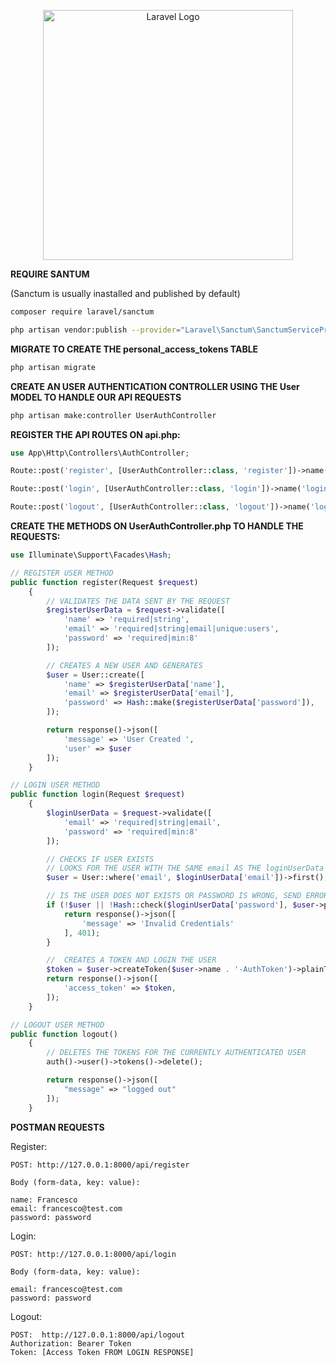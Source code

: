 <p align="center"><a href="https://laravel.com" target="_blank"><img src="https://raw.githubusercontent.com/laravel/art/master/logo-lockup/5%20SVG/2%20CMYK/1%20Full%20Color/laravel-logolockup-cmyk-red.svg" width="400" alt="Laravel Logo"></a></p>

**REQUIRE SANTUM**

(Sanctum is usually inastalled and published by default)

```bash
composer require laravel/sanctum
```

```bash
php artisan vendor:publish --provider="Laravel\Sanctum\SanctumServiceProvider"
```

**MIGRATE TO CREATE THE personal_access_tokens TABLE**

```bash
php artisan migrate
```

**CREATE AN USER AUTHENTICATION CONTROLLER USING THE User MODEL TO HANDLE OUR API REQUESTS**

```bash
php artisan make:controller UserAuthController
```

**REGISTER THE API ROUTES ON api.php:**

```php
use App\Http\Controllers\AuthController;

Route::post('register', [UserAuthController::class, 'register'])->name('register');

Route::post('login', [UserAuthController::class, 'login'])->name('login');

Route::post('logout', [UserAuthController::class, 'logout'])->name('logout')->name('logout')->middleware('auth:sanctum');
```

**CREATE THE METHODS ON UserAuthController.php TO HANDLE THE REQUESTS:**

```php
use Illuminate\Support\Facades\Hash;

// REGISTER USER METHOD
public function register(Request $request)
    {
        // VALIDATES THE DATA SENT BY THE REQUEST
        $registerUserData = $request->validate([
            'name' => 'required|string',
            'email' => 'required|string|email|unique:users',
            'password' => 'required|min:8'
        ]);

        // CREATES A NEW USER AND GENERATES
        $user = User::create([
            'name' => $registerUserData['name'],
            'email' => $registerUserData['email'],
            'password' => Hash::make($registerUserData['password']),
        ]);

        return response()->json([
            'message' => 'User Created ',
            'user' => $user
        ]);
    }

// LOGIN USER METHOD
public function login(Request $request)
    {
        $loginUserData = $request->validate([
            'email' => 'required|string|email',
            'password' => 'required|min:8'
        ]);

        // CHECKS IF USER EXISTS
        // LOOKS FOR THE USER WITH THE SAME email AS THE loginUserData IN THE DATABASE
        $user = User::where('email', $loginUserData['email'])->first();

        // IS THE USER DOES NOT EXISTS OR PASSWORD IS WRONG, SEND ERROR MESSAGE
        if (!$user || !Hash::check($loginUserData['password'], $user->password)) {
            return response()->json([
                'message' => 'Invalid Credentials'
            ], 401);
        }

        //  CREATES A TOKEN AND LOGIN THE USER
        $token = $user->createToken($user->name . '-AuthToken')->plainTextToken;
        return response()->json([
            'access_token' => $token,
        ]);
    }

// LOGOUT USER METHOD
public function logout()
    {
        // DELETES THE TOKENS FOR THE CURRENTLY AUTHENTICATED USER
        auth()->user()->tokens()->delete();

        return response()->json([
            "message" => "logged out"
        ]);
    }
```

**POSTMAN REQUESTS**

Register:
```
POST: http://127.0.0.1:8000/api/register

Body (form-data, key: value):

name: Francesco
email: francesco@test.com
password: password
```

Login:
```
POST: http://127.0.0.1:8000/api/login

Body (form-data, key: value):

email: francesco@test.com
password: password
```

Logout:
```
POST:  http://127.0.0.1:8000/api/logout
Authorization: Bearer Token
Token: [Access Token FROM LOGIN RESPONSE]
```
